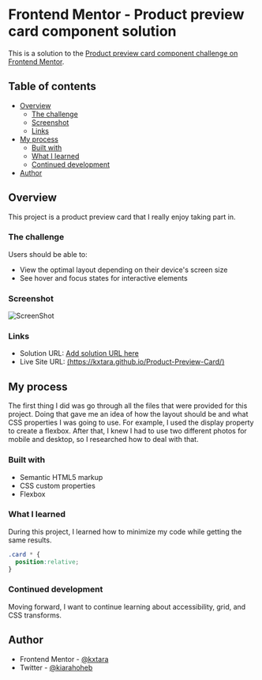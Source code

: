 # Frontend Mentor - Product preview card component solution

This is a solution to the [Product preview card component challenge on Frontend Mentor](https://www.frontendmentor.io/challenges/product-preview-card-component-GO7UmttRfa). 

## Table of contents

- [Overview](#overview)
  - [The challenge](#the-challenge)
  - [Screenshot](#screenshot)
  - [Links](#links)
- [My process](#my-process)
  - [Built with](#built-with)
  - [What I learned](#what-i-learned)
  - [Continued development](#continued-development)
- [Author](#author)

## Overview

This project is a product preview card that I really enjoy taking part in.

### The challenge

Users should be able to:

- View the optimal layout depending on their device's screen size
- See hover and focus states for interactive elements

### Screenshot

![ScreenShot](https://raw.github.com/kxtara/product-preview-card/main/images/screenshot.png)

### Links

- Solution URL: [Add solution URL here](https://your-solution-url.com)
- Live Site URL: [(https://kxtara.github.io/Product-Preview-Card/)](https://your-live-site-url.com)

## My process

The first thing I did was go through all the files that were provided for this project. Doing that gave me an idea of how the layout should be and what CSS properties I was going to use. For example, I used the display property to create a flexbox. After that, I knew I had to use two different photos for mobile and desktop, so I researched how to deal with that.


### Built with

- Semantic HTML5 markup
- CSS custom properties
- Flexbox

### What I learned

During this project, I learned how to minimize my code while getting the same results. 

```css
.card * {
  position:relative;
}
```

### Continued development

Moving forward, I want to continue learning about accessibility, grid, and CSS transforms.

## Author

- Frontend Mentor - [@kxtara](https://www.frontendmentor.io/profile/kxtara)
- Twitter - [@kiarahoheb](https://www.twitter.com/kiarahoheb)
